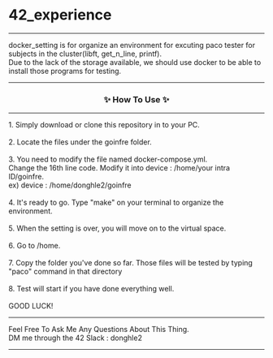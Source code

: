 # 42_experience
<hr>
docker_setting is for organize an environment for excuting paco tester for subjects in the cluster(libft, get_n_line, printf).
<br>
Due to the lack of the storage available, we should use docker to be able to install those programs for testing.

<hr>
<h3 align="center">✨ How To Use ✨</h3>
<hr>
1. Simply download or clone this repository in to your PC.
<br>
<br>
2. Locate the files under the goinfre folder.
<br>
<br>
3. You need to modify the file named docker-compose.yml. 
<br>
Change the 16th line code. Modify it into device : /home/your intra ID/goinfre.
<br>
ex) device : /home/donghle2/goinfre
<br>
<br>
4. It's ready to go. Type "make" on your terminal to organize the environment.
<br>
<br>
5. When the setting is over, you will move on to the virtual space.
<br>
<br>
6. Go to /home.
<br>
<br>
7. Copy the folder you've done so far. Those files will be tested by typing "paco" command in that directory
<br>
<br>
8. Test will start if you have done everything well.
<br>
<br>
GOOD LUCK!
<br>

<hr>
Feel Free To Ask Me Any Questions About This Thing.
<br>
DM me through the 42 Slack : donghle2
<hr>
